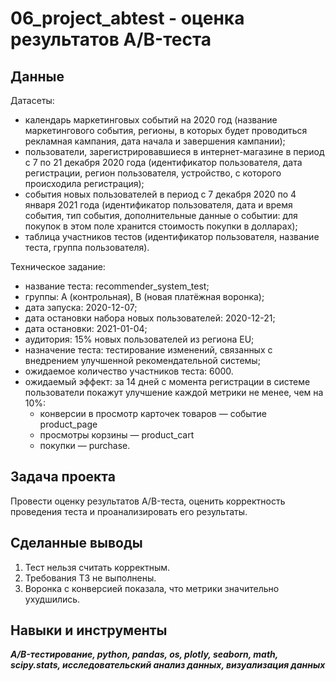 # 06_project_abtest - оценка результатов A/B-теста


## Данные

Датасеты:
- календарь маркетинговых событий на 2020 год (название маркетингового события, регионы, в которых будет проводиться рекламная кампания, дата начала и завершения кампании);
- пользователи, зарегистрировавшиеся в интернет-магазине в период с 7 по 21 декабря 2020 года (идентификатор пользователя, дата регистрации, регион пользователя, устройство, с которого происходила регистрация);
- события новых пользователей в период с 7 декабря 2020 по 4 января 2021 года (идентификатор пользователя, дата и время события, тип события, дополнительные данные о событии: для покупок в этом поле хранится стоимость покупки в долларах);
- таблица участников тестов (идентификатор пользователя, название теста, группа пользователя).

Техническое задание:
- название теста: recommender_system_test;
- группы: А (контрольная), B (новая платёжная воронка);
- дата запуска: 2020-12-07;
- дата остановки набора новых пользователей: 2020-12-21;
- дата остановки: 2021-01-04;
- аудитория: 15% новых пользователей из региона EU;
- назначение теста: тестирование изменений, связанных с внедрением улучшенной рекомендательной системы;
- ожидаемое количество участников теста: 6000.
- ожидаемый эффект: за 14 дней с момента регистрации в системе пользователи покажут улучшение каждой метрики не менее, чем на 10%:
    - конверсии в просмотр карточек товаров — событие product_page
    - просмотры корзины — product_cart
    - покупки — purchase.


## Задача проекта

Провести оценку результатов A/B-теста, оценить корректность проведения теста и проанализировать его результаты.


## Сделанные выводы

1. Тест нельзя считать корректным.
2. Требования ТЗ не выполнены.
3. Воронка с конверсией показала, что метрики значительно ухудшились.


## Навыки и инструменты
***A/B-тестирование, python, pandas, os, plotly, seaborn, math, scipy.stats, исследовательский анализ данных, визуализация данных***